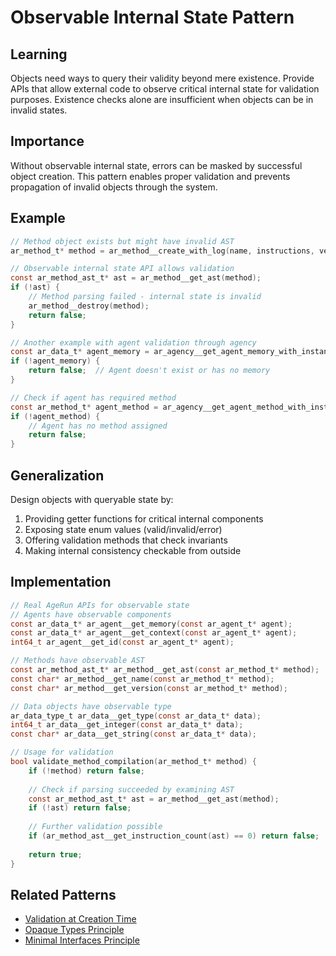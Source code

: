 # Observable Internal State Pattern

## Learning
Objects need ways to query their validity beyond mere existence. Provide APIs that allow external code to observe critical internal state for validation purposes. Existence checks alone are insufficient when objects can be in invalid states.

## Importance
Without observable internal state, errors can be masked by successful object creation. This pattern enables proper validation and prevents propagation of invalid objects through the system.

## Example
```c
// Method object exists but might have invalid AST
ar_method_t* method = ar_method__create_with_log(name, instructions, version, log);

// Observable internal state API allows validation
const ar_method_ast_t* ast = ar_method__get_ast(method);
if (!ast) {
    // Method parsing failed - internal state is invalid
    ar_method__destroy(method);
    return false;
}

// Another example with agent validation through agency
const ar_data_t* agent_memory = ar_agency__get_agent_memory_with_instance(agency, agent_id);
if (!agent_memory) {
    return false;  // Agent doesn't exist or has no memory
}

// Check if agent has required method
const ar_method_t* agent_method = ar_agency__get_agent_method_with_instance(agency, agent_id);
if (!agent_method) {
    // Agent has no method assigned
    return false;
}
```

## Generalization
Design objects with queryable state by:
1. Providing getter functions for critical internal components
2. Exposing state enum values (valid/invalid/error)
3. Offering validation methods that check invariants
4. Making internal consistency checkable from outside

## Implementation
```c
// Real AgeRun APIs for observable state
// Agents have observable components
const ar_data_t* ar_agent__get_memory(const ar_agent_t* agent);
const ar_data_t* ar_agent__get_context(const ar_agent_t* agent);
int64_t ar_agent__get_id(const ar_agent_t* agent);

// Methods have observable AST
const ar_method_ast_t* ar_method__get_ast(const ar_method_t* method);
const char* ar_method__get_name(const ar_method_t* method);
const char* ar_method__get_version(const ar_method_t* method);

// Data objects have observable type
ar_data_type_t ar_data__get_type(const ar_data_t* data);
int64_t ar_data__get_integer(const ar_data_t* data);
const char* ar_data__get_string(const ar_data_t* data);

// Usage for validation
bool validate_method_compilation(ar_method_t* method) {
    if (!method) return false;
    
    // Check if parsing succeeded by examining AST
    const ar_method_ast_t* ast = ar_method__get_ast(method);
    if (!ast) return false;
    
    // Further validation possible
    if (ar_method_ast__get_instruction_count(ast) == 0) return false;
    
    return true;
}
```

## Related Patterns
- [Validation at Creation Time](validation-at-creation-time.md)
- [Opaque Types Principle](opaque-types-principle.md)
- [Minimal Interfaces Principle](minimal-interfaces-principle.md)